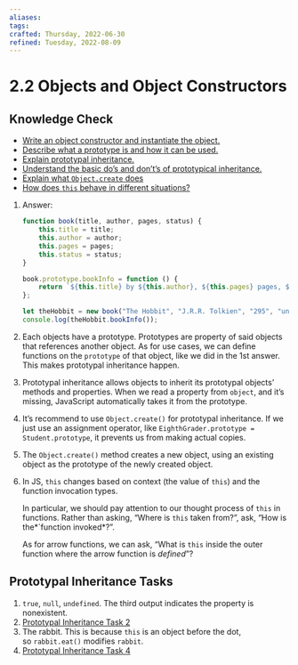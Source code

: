 ```yaml
---
aliases: 
tags: 
crafted: Thursday, 2022-06-30
refined: Tuesday, 2022-08-09
---
```


# 2.2 Objects and Object Constructors

## Knowledge Check

- [Write an object constructor and instantiate the object.](https://www.theodinproject.com/lessons/node-path-javascript-objects-and-object-constructors#object-constructors)
- [Describe what a prototype is and how it can be used.](https://www.theodinproject.com/lessons/node-path-javascript-objects-and-object-constructors#the-prototype)
- [Explain prototypal inheritance.](https://javascript.info/prototype-inheritance)
- [Understand the basic do’s and don’t’s of prototypical inheritance.](https://www.theodinproject.com/lessons/node-path-javascript-objects-and-object-constructors#recommended-method-for-prototypal-inheritance)
- [Explain what `Object.create` does](https://developer.mozilla.org/en-US/docs/Web/JavaScript/Reference/Global_Objects/Object/create)
- [How does `this` behave in different situations?](https://dmitripavlutin.com/gentle-explanation-of-this-in-javascript/)

1. Answer:
	```js
	function book(title, author, pages, status) {
		this.title = title;
		this.author = author;
		this.pages = pages;
		this.status = status;
	}
	
	book.prototype.bookInfo = function () {
		return `${this.title} by ${this.author}, ${this.pages} pages, ${this.status}.`;
	};
	
	let theHobbit = new book("The Hobbit", "J.R.R. Tolkien", "295", "unread");
	console.log(theHobbit.bookInfo());
	```
2. Each objects have a prototype. Prototypes are property of said objects that references another object. As for use cases, we can define functions on the `prototype` of that object, like we did in the 1st answer. This makes prototypal inheritance happen.
3. Prototypal inheritance allows objects to inherit its prototypal objects’ methods and properties. When we read a property from `object`, and it’s missing, JavaScript automatically takes it from the prototype.
4. It’s recommend to use `Object.create()` for prototypal inheritance. If we just use an assignment operator, like `EighthGrader.prototype = Student.prototype`, it prevents us from making actual copies.
5. The `Object.create()` method creates a new object, using an existing object as the prototype of the newly created object.
6. In JS, `this` changes based on context (the value of `this`) and the function invocation types.

   In particular, we should pay attention to our thought process of `this` in functions. Rather than asking, “Where is `this` taken from?”, ask, “How is the*`function invoked*?”.

   As for arrow functions, we can ask, “What is `this` inside the outer function where the arrow function is _defined_”?

## Prototypal Inheritance Tasks

1. `true`, `null`, `undefined`. The third output indicates the property is nonexistent.
2. [Prototypal Inheritance Task 2](https://codepen.io/raineedust/pen/QWmbdBG)
3. The rabbit. This is because `this` is an object before the dot, so `rabbit.eat()` modifies `rabbit`.
4. [Prototypal Inheritance Task 4](https://codepen.io/raineedust/pen/vYROgvq)

